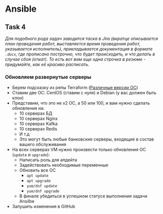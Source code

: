 # Ansible

## Task 4

_Для подобного рода задач заводится таска в Jira (вкратце описывается план проведения работ, выставляется время проведения работ, указывается исполнитель), прикладывается документация в формате `.docx`, где прописано построчно, что будет происходить, и что делать в случае сбоя (откат). То есть вот вам еще одна строчка в резюме - придумайте, как её красиво расписать._

### Обновляем развернутые серверы

- Берем подсказку из репы Terraform ([Различные версии ОС](https://github.com/lamjob1993/terraform-monitoring/tree/main/terraform))
- Ставим две ОС: CentOS (ставим с нуля) и Debian (у вас должен быть клон)
- Представим, что это не x2 ОС, а 50 или 100, и вам нужно сделать обновления на:
  - 10 серверах БД
  - 10 серверах Nginx
  - 10 серверах Kafka
  - 10 серверах Redis
  - И т.д
  - Это могут быть любые банковские серверы, входящие в состав вашего обслуживания
- На всех серверах VM нужно произвести только обновления ОС (`update` и `upgrade`):
  - Написать роль для апдейта
  - Задействовать необходимые переменные
  - Обновить все ОС
    - `apt update`
    - `apt upgrade`
    - `yum/dnf update`
    - `yum/dnf upgrade`
  - В финале убедиться в успешном статусе выполнения задачи Ansilbe
- Запушить изменения в GitHub

